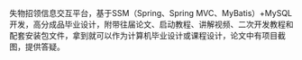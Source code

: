 ﻿失物招领信息交互平台，基于SSM（Spring、Spring MVC、MyBatis）+MySQL开发，高分成品毕业设计，附带往届论文、启动教程、讲解视频、二次开发教程和配套安装包文件，拿到就可以作为计算机毕业设计或课程设计，论文中有项目截图，提供答疑。